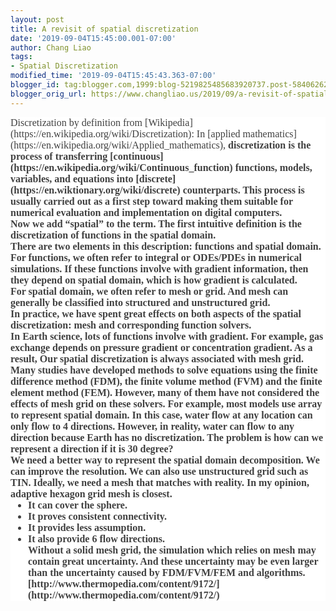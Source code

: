 ```yaml
---
layout: post
title: A revisit of spatial discretization
date: '2019-09-04T15:45:00.001-07:00'
author: Chang Liao
tags:
- Spatial Discretization
modified_time: '2019-09-04T15:45:43.363-07:00'
blogger_id: tag:blogger.com,1999:blog-5219825485683920737.post-584062623971820911
blogger_orig_url: https://www.changliao.us/2019/09/a-revisit-of-spatial-discretization.html
---
```


<div style="background-color: white; box-sizing: inherit; color: #404040; 
font-family: &quot;Libre Baskerville&quot;, Libre, Georgia, Times, serif; 
font-size: 16px; margin-bottom: 1.75em;">Discretization by definition from 
[Wikipedia](https://en.wikipedia.org/wiki/Discretization): In [applied 
mathematics](https://en.wikipedia.org/wiki/Applied_mathematics), <span 
style="box-sizing: inherit; font-weight: 700;">discretization is the process 
of transferring 
[continuous](https://en.wikipedia.org/wiki/Continuous_function) functions, 
models, variables, and equations into 
[discrete](https://en.wiktionary.org/wiki/discrete) counterparts. This process 
is usually carried out as a first step toward making them suitable for 
numerical evaluation and implementation on digital computers.<div 
style="background-color: white; box-sizing: inherit; color: #404040; 
font-family: &quot;Libre Baskerville&quot;, Libre, Georgia, Times, serif; 
font-size: 16px; margin-bottom: 1.75em;">Now we add “spatial” to the term. The 
first intuitive definition is the <span style="box-sizing: inherit; 
font-weight: 700;">discretization of functions in the spatial domain.<div 
style="background-color: white; box-sizing: inherit; color: #404040; 
font-family: &quot;Libre Baskerville&quot;, Libre, Georgia, Times, serif; 
font-size: 16px; margin-bottom: 1.75em;">There are two elements in this 
description: functions and spatial domain.<div style="background-color: white; 
box-sizing: inherit; color: #404040; font-family: &quot;Libre 
Baskerville&quot;, Libre, Georgia, Times, serif; font-size: 16px; 
margin-bottom: 1.75em;">For functions, we often refer to integral or ODEs/PDEs 
in numerical simulations. If these functions involve with gradient 
information, then they depend on spatial domain, which is how gradient is 
calculated.<div style="background-color: white; box-sizing: inherit; color: 
#404040; font-family: &quot;Libre Baskerville&quot;, Libre, Georgia, Times, 
serif; font-size: 16px; margin-bottom: 1.75em;">For spatial domain, we often 
refer to mesh or grid. And mesh can generally be classified into structured 
and unstructured grid.<div style="background-color: white; box-sizing: 
inherit; color: #404040; font-family: &quot;Libre Baskerville&quot;, Libre, 
Georgia, Times, serif; font-size: 16px; margin-bottom: 1.75em;">In practice, 
we have spent great effects on both aspects of the spatial discretization: 
mesh and corresponding function solvers.<div style="background-color: white; 
box-sizing: inherit; color: #404040; font-family: &quot;Libre 
Baskerville&quot;, Libre, Georgia, Times, serif; font-size: 16px; 
margin-bottom: 1.75em;">In Earth science, lots of functions involve with 
gradient. For example, gas exchange depends on pressure gradient or 
concentration gradient. As a result, Our spatial discretization is always 
associated with mesh grid.<div style="background-color: white; box-sizing: 
inherit; color: #404040; font-family: &quot;Libre Baskerville&quot;, Libre, 
Georgia, Times, serif; font-size: 16px; margin-bottom: 1.75em;">Many studies 
have developed methods to solve equations using the finite difference method 
(FDM), the finite volume method (FVM) and the finite element method (FEM). 
However, many of them have not considered the effects of mesh grid on these 
solvers. For example, most models use array to represent spatial domain. In 
this case, water flow at any location can only flow to 4 directions. However, 
in reality, water can flow to any direction because Earth has no 
discretization. The problem is how can we represent a direction if it is 30 
degree?<div style="background-color: white; box-sizing: inherit; color: 
#404040; font-family: &quot;Libre Baskerville&quot;, Libre, Georgia, Times, 
serif; font-size: 16px; margin-bottom: 1.75em;">We need a better way to 
represent the spatial domain decomposition. We can improve the resolution. We 
can also use unstructured grid such as TIN. Ideally, we need a mesh that 
matches with reality. In my opinion, adaptive hexagon grid mesh is closest.<ul 
style="background-color: white; box-sizing: inherit; color: #404040; 
font-family: &quot;Libre Baskerville&quot;, Libre, Georgia, Times, serif; 
font-size: 16px; list-style-image: initial; list-style-position: initial; 
margin: 0px 0px 1.75em; padding-left: 1.75em;"><li style="box-sizing: 
inherit;">It can cover the sphere.</li><li style="box-sizing: inherit;">It 
proves consistent connectivity.</li><li style="box-sizing: inherit;">It 
provides less assumption.</li><li style="box-sizing: inherit;">It also provide 
6 flow directions.</li><div style="background-color: white; box-sizing: 
inherit; color: #404040; font-family: &quot;Libre Baskerville&quot;, Libre, 
Georgia, Times, serif; font-size: 16px; margin-bottom: 1.75em;">Without a 
solid mesh grid, the simulation which relies on mesh may contain great 
uncertainty. And these uncertainty may be even larger than the uncertainty 
caused by FDM/FVM/FEM and algorithms.<div style="background-color: white; 
box-sizing: inherit; color: #404040; font-family: &quot;Libre 
Baskerville&quot;, Libre, Georgia, Times, serif; font-size: 16px; 
margin-bottom: 
1.75em;">[http://www.thermopedia.com/content/9172/](http://www.thermopedia.com/content/9172/) 